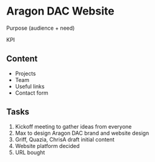 # Aragon DAC Website

Purpose \(audience + need\)

KPI

## Content

* Projects
* Team
* Useful links
* Contact form

## Tasks

1. Kickoff meeting to gather ideas from everyone
2. Max to design Aragon DAC brand and website design
3. Griff, Quazia, ChrisA draft initial content
4. Website platform decided
5. URL bought

